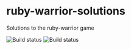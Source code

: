 ruby-warrior-solutions
======================

Solutions to the ruby-warrior game

![Build status](https://badge.buildbox.io/5be8723aff21539cba7513e9d8cfe8e213bdf07ef760604b51.svg?branch=master)
![Build status](https://badge.buildbox.io/5be8723aff21539cba7513e9d8cfe8e213bdf07ef760604b51.svg?branch=RELEASE-a)
